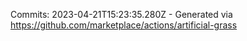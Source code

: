 Commits: 2023-04-21T15:23:35.280Z - Generated via https://github.com/marketplace/actions/artificial-grass
<br>
